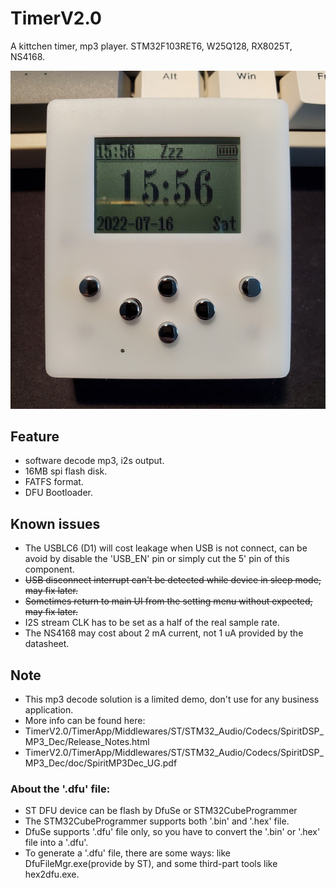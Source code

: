 # TimerV2.0
A kittchen timer, mp3 player. STM32F103RET6, W25Q128, RX8025T, NS4168.  

![image](./Doc/004.jpg)


## Feature
- software decode mp3, i2s output.  
- 16MB spi flash disk.  
- FATFS format.  
- DFU Bootloader.  


## Known issues  
- The USBLC6 (D1) will cost leakage when USB is not connect, can be avoid by disable the 'USB_EN' pin or simply cut the 5' pin of this component.  
- ~~USB disconnect interrupt can't be detected while device in sleep mode, may fix later.~~  
- ~~Sometimes return to main UI from the setting menu without expected, may fix later.~~  
- I2S stream CLK has to be set as a half of the real sample rate.  
- The NS4168 may cost about 2 mA current, not 1 uA provided by the datasheet.  


## Note  
- This mp3 decode solution is a limited demo, don't use for any business application.  
- More info can be found here:  
- TimerV2.0/TimerApp/Middlewares/ST/STM32_Audio/Codecs/SpiritDSP_MP3_Dec/Release_Notes.html  
- TimerV2.0/TimerApp/Middlewares/ST/STM32_Audio/Codecs/SpiritDSP_MP3_Dec/doc/SpiritMP3Dec_UG.pdf  

### About the '.dfu' file:  
- ST DFU device can be flash by DfuSe or STM32CubeProgrammer  
- The STM32CubeProgrammer supports both '.bin' and '.hex' file.  
- DfuSe supports '.dfu' file only, so you have to convert the '.bin' or '.hex' file into a '.dfu'.  
- To generate a '.dfu' file, there are some ways: like DfuFileMgr.exe(provide by ST), and some third-part tools like hex2dfu.exe.  
